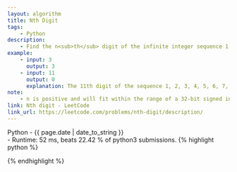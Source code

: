 ```yaml
---
layout: algorithm
title: Nth Digit
tags: 
    - Python
description: 
    - Find the n<sub>th</sub> digit of the infinite integer sequence 1, 2, 3, 4, 5, 6, 7, 8, 9, 10, 11, ...
example: 
    - input: 3
      output: 3
    - input: 11
      output: 0
      explanation: The 11th digit of the sequence 1, 2, 3, 4, 5, 6, 7, 8, 9, 10, 11, ... is a 0, which is part of the number 10.
note: 
    - n is positive and will fit within the range of a 32-bit signed integer (n < 2<sub>31</sub>).
link: Nth digit - LeetCode
link_url: https://leetcode.com/problems/nth-digit/description/
---
```


<div>Python<span class="write-date"> - {{ page.date | date_to_string }}</span></div>
- Runtime: 52 ms, beats 22.42 % of python3 submissions.
{% highlight python %}

{% endhighlight %}